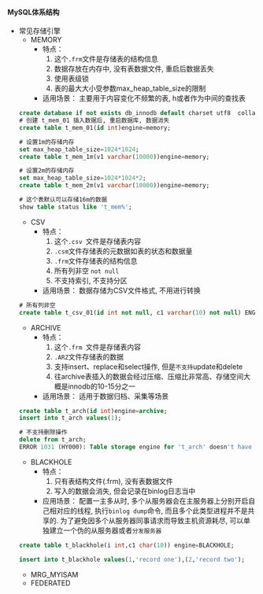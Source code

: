 #### MySQL体系结构

- 常见存储引擎
  - MEMORY
    - 特点：
      1. 这个`.frm`文件是存储表的结构信息
      2. 数据存放在内存中, 没有表数据文件, 重启后数据丢失
      3. 使用表级锁
      4. 表的最大大小受参数max_heap_table_size的限制
    - 适用场景：
      主要用于内容变化不频繁的表, h或者作为中间的查找表
  ``` sql
  create database if not exists db_innodb default charset utf8  collate utf8_general_ci;
  # 创建 t_mem_01 插入数据后, 重启数据库, 数据消失
  create table t_mem_01(id int)engine=memory;
  
  # 设置1m的存储内存
  set max_heap_table_size=1024*1024;
  create table t_mem_1m(v1 varchar(10000))engine=memory;
  
  # 设置2m的存储内存
  set max_heap_table_size=1024*1024*2;
  create table t_mem_2m(v1 varchar(10000))engine=memory;
  
  # 这个表默认可以存储16m的数据
  show table status like 't_mem%';
  ```
  - CSV
    - 特点：
      1. 这个`.csv `文件是存储表内容
      2. `.csm`文件存储表的元数据如表的状态和数据量
      3. `.frm`文件存储表的结构信息
      4. 所有列非空 `not null`
      5. 不支持索引, 不支持分区
    - 适用场景：
      数据存储为CSV文件格式, 不用进行转换
   ``` sql
   # 所有列非空
   create table t_csv_01(id int not null, c1 varchar(10) not null) ENGINE=csv;
   ```
  - ARCHIVE
    - 特点：
      1. 这个`.frm `文件是存储表内容
      2. `.ARZ`文件存储表的数据
      3. 支持insert、replace和select操作, 但是`不支持`update和delete
      4. 往archive表插入的数据会经过压缩、压缩比非常高、存储空间大概是innodb的10-15分之一 
    - 适用场景：
      适用于数据归档、采集等场景 
  ``` sql
  create table t_arch(id int)engine=archive;
  insert into t_arch values(1);
  
  # 不支持删除操作
  delete from t_arch;
  ERROR 1031 (HY000): Table storage engine for 't_arch' doesn't have this option
  ```
  - BLACKHOLE
    - 特点：
      1. 只有表结构文件(.frm), 没有表数据文件
      2. 写入的数据会消失, 但会记录在binlog日志当中
    - 应用场景：
      配置一主多从时, 多个从服务器会在主服务器上分别开启自己相对应的线程, 执行`binlog dump`命令, 而且多个此类型进程并不是共享的.
      为了避免因多个从服务器同事请求而导致主机资源耗尽, 可以单独建立一个伪的从服务器或者`分发服务器` 
  ``` sql
  create table t_blackhole(i int,c1 char(10)) engine=BLACKHOLE;
  
  insert into t_blackhole values(1,'record one'),(2,'record two');
  ```
  - MRG_MYISAM
  - FEDERATED
